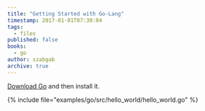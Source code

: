 ```yaml
---
title: "Getting Started with Go-Lang"
timestamp: 2017-01-01T07:30:04
tags:
  - files
published: false
books:
  - go
author: szabgab
archive: true
---
```



[Download Go](https://golang.org/dl/) and then install it.


{% include file="examples/go/src/hello_world/hello_world.go" %}

